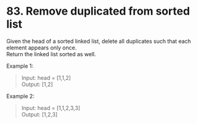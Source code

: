 # 83. Remove duplicated from sorted list
Given the head of a sorted linked list, delete all duplicates such that each element appears only once. \
Return the linked list sorted as well.

Example 1:

>Input: head = [1,1,2]\
Output: [1,2]

Example 2:

>Input: head = [1,1,2,3,3]\
Output: [1,2,3]
